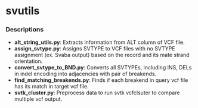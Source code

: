 # svutils
### Descriptions
* **alt_string_utils.py**: Extracts information from ALT column of VCF file.
* **assign_svtype.py**: Assigns SVTYPE to VCF files with no SVTYPE assignment (ex. Svaba output) based on the record and its mate strand orientation.
* **convert_svtype_to_BND.py**: Converts all SVTYPEs, including INS, DELs in indel encoding into adjacencies with pair of breakends.
* **find_matching_breakends.py**: Finds if each breakend in query vcf file has its match in target vcf file.
* **svtk_cluster.py**: Preprocess data to run svtk vcfclsuter to compare multiple vcf output.

